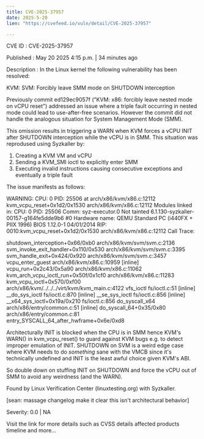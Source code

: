 ```yaml
---
title: CVE-2025-37957
date: 2025-5-20
lien: "https://cvefeed.io/vuln/detail/CVE-2025-37957"

---
```


CVE ID : CVE-2025-37957

Published :  May 20
2025
4:15 p.m. | 34 minutes ago

Description : In the Linux kernel
the following vulnerability has been resolved:

KVM: SVM: Forcibly leave SMM mode on SHUTDOWN interception

Previously
commit ed129ec9057f ("KVM: x86: forcibly leave nested mode
on vCPU reset") addressed an issue where a triple fault occurring in
nested mode could lead to use-after-free scenarios. However
the commit
did not handle the analogous situation for System Management Mode (SMM).

This omission results in triggering a WARN when KVM forces a vCPU INIT
after SHUTDOWN interception while the vCPU is in SMM. This situation was
reprodused using Syzkaller by:

  1) Creating a KVM VM and vCPU
  2) Sending a KVM_SMI ioctl to explicitly enter SMM
  3) Executing invalid instructions causing consecutive exceptions and
     eventually a triple fault

The issue manifests as follows:

  WARNING: CPU: 0 PID: 25506 at arch/x86/kvm/x86.c:12112
  kvm_vcpu_reset+0x1d2/0x1530 arch/x86/kvm/x86.c:12112
  Modules linked in:
  CPU: 0 PID: 25506 Comm: syz-executor.0 Not tainted
  6.1.130-syzkaller-00157-g164fe5dde9b6 #0
  Hardware name: QEMU Standard PC (i440FX + PIIX
1996)
BIOS 1.12.0-1 04/01/2014
  RIP: 0010:kvm_vcpu_reset+0x1d2/0x1530 arch/x86/kvm/x86.c:12112
  Call Trace:
   
   shutdown_interception+0x66/0xb0 arch/x86/kvm/svm/svm.c:2136
   svm_invoke_exit_handler+0x110/0x530 arch/x86/kvm/svm/svm.c:3395
   svm_handle_exit+0x424/0x920 arch/x86/kvm/svm/svm.c:3457
   vcpu_enter_guest arch/x86/kvm/x86.c:10959 [inline]
   vcpu_run+0x2c43/0x5a90 arch/x86/kvm/x86.c:11062
   kvm_arch_vcpu_ioctl_run+0x50f/0x1cf0 arch/x86/kvm/x86.c:11283
   kvm_vcpu_ioctl+0x570/0xf00 arch/x86/kvm/../../../virt/kvm/kvm_main.c:4122
   vfs_ioctl fs/ioctl.c:51 [inline]
   __do_sys_ioctl fs/ioctl.c:870 [inline]
   __se_sys_ioctl fs/ioctl.c:856 [inline]
   __x64_sys_ioctl+0x19a/0x210 fs/ioctl.c:856
   do_syscall_x64 arch/x86/entry/common.c:51 [inline]
   do_syscall_64+0x35/0x80 arch/x86/entry/common.c:81
   entry_SYSCALL_64_after_hwframe+0x6e/0xd8

Architecturally
INIT is blocked when the CPU is in SMM
hence KVM's WARN()
in kvm_vcpu_reset() to guard against KVM bugs
e.g. to detect improper
emulation of INIT.  SHUTDOWN on SVM is a weird edge case where KVM needs to
do _something_ sane with the VMCB
since it's technically undefined
and
INIT is the least awful choice given KVM's ABI.

So
double down on stuffing INIT on SHUTDOWN
and force the vCPU out of
SMM to avoid any weirdness (and the WARN).

Found by Linux Verification Center (linuxtesting.org) with Syzkaller.

[sean: massage changelog
make it clear this isn't architectural behavior]

Severity: 0.0 | NA

Visit the link for more details
such as CVSS details
affected products
timeline
and more...
